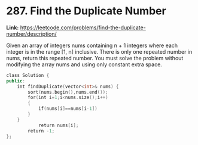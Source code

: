 # 287. Find the Duplicate Number

**Link:** https://leetcode.com/problems/find-the-duplicate-number/description/

Given an array of integers nums containing n + 1 integers where each integer is in the range [1, n] inclusive. There is only one repeated number in nums, return this repeated number. You must solve the problem without modifying the array nums and using only constant extra space.

```cpp
class Solution {
public:
    int findDuplicate(vector<int>& nums) {
        sort(nums.begin(),nums.end());
        for(int i=1;i<nums.size();i++)
        {
            if(nums[i]==nums[i-1])
        }
    }
            return nums[i];
        return -1;
};
```
